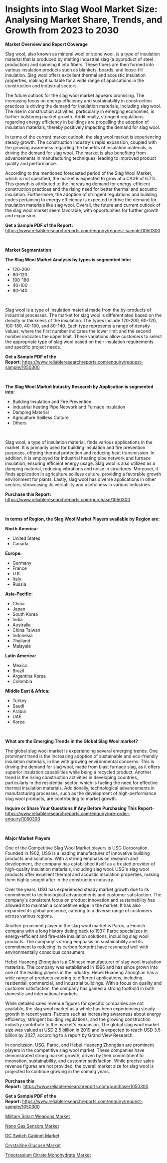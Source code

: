 <p><h1>Insights into Slag Wool Market Size: Analysing Market Share, Trends, and Growth from 2023 to 2030</h1></p><p><strong>Market Overview and Report Coverage</strong></p>
<p><p>Slag wool, also known as mineral wool or stone wool, is a type of insulation material that is produced by melting industrial slag (a byproduct of steel production) and spinning it into fibers. These fibers are then formed into various insulation products such as blankets, boards, and loose-fill insulation. Slag wool offers excellent thermal and acoustic insulation properties, making it suitable for a wide range of applications in the construction and industrial sectors.</p><p>The future outlook for the slag wool market appears promising. The increasing focus on energy efficiency and sustainability in construction practices is driving the demand for insulation materials, including slag wool. The rise in construction activities, particularly in emerging economies, is further bolstering market growth. Additionally, stringent regulations regarding energy efficiency in buildings are propelling the adoption of insulation materials, thereby positively impacting the demand for slag wool.</p><p>In terms of the current market outlook, the slag wool market is experiencing steady growth. The construction industry's rapid expansion, coupled with the growing awareness regarding the benefits of insulation materials, is driving the demand for slag wool. The market is also benefiting from advancements in manufacturing techniques, leading to improved product quality and performance.</p><p>According to the mentioned forecasted period of the Slag Wool Market, which is not specified, the market is expected to grow at a CAGR of 6.7%. This growth is attributed to the increasing demand for energy-efficient construction practices and the rising need for better thermal and acoustic insulation. Furthermore, the adoption of stringent regulations and building codes pertaining to energy efficiency is expected to drive the demand for insulation materials like slag wool. Overall, the future and current outlook of the slag wool market seem favorable, with opportunities for further growth and expansion.</p></p>
<p><strong>Get a Sample PDF of the Report:</strong> <a href="https://www.reliableresearchreports.com/enquiry/request-sample/1050300">https://www.reliableresearchreports.com/enquiry/request-sample/1050300</a></p>
<p>&nbsp;</p>
<p><strong>Market Segmentation</strong></p>
<p><strong>The Slag Wool Market Analysis by types is segmented into:</strong></p>
<p><ul><li>120-200</li><li>60-120</li><li>100-180</li><li>40-100</li><li>80-140</li></ul></p>
<p>&nbsp;</p>
<p><p>Slag wool is a type of insulation material made from the by-products of industrial processes. The market for slag wool is differentiated based on the density or thickness of the insulation. The types include 120-200, 60-120, 100-180, 40-100, and 80-140. Each type represents a range of density values, where the first number indicates the lower limit and the second number indicates the upper limit. These variations allow customers to select the appropriate type of slag wool based on their insulation requirements and specific project needs.</p></p>
<p><strong>Get a Sample PDF of the Report:</strong>&nbsp;<a href="https://www.reliableresearchreports.com/enquiry/request-sample/1050300">https://www.reliableresearchreports.com/enquiry/request-sample/1050300</a></p>
<p>&nbsp;</p>
<p><strong>The Slag Wool Market Industry Research by Application is segmented into:</strong></p>
<p><ul><li>Building Insulation and Fire Prevention</li><li>Industrial heating Pipe Network and Furnace Insulation</li><li>Damping Material</li><li>Agriculture Soilless Culture</li><li>Others</li></ul></p>
<p>&nbsp;</p>
<p><p>Slag wool, a type of insulation material, finds various applications in the market. It is primarily used for building insulation and fire prevention purposes, offering thermal protection and reducing heat transmission. In addition, it is employed for industrial heating pipe network and furnace insulation, ensuring efficient energy usage. Slag wool is also utilized as a damping material, reducing vibrations and noise in structures. Moreover, it finds application in agriculture soilless culture, providing a favorable growth environment for plants. Lastly, slag wool has diverse applications in other sectors, showcasing its versatility and usefulness in various industries.</p></p>
<p><strong>Purchase this Report:</strong>&nbsp; <a href="https://www.reliableresearchreports.com/purchase/1050300">https://www.reliableresearchreports.com/purchase/1050300</a></p>
<p>&nbsp;</p>
<p><strong>In terms of Region, the Slag Wool Market Players available by Region are:</strong></p>
<p>
    <p> <strong> North America: </strong>
        <ul>
            <li>United States</li>
            <li>Canada</li>
        </ul>
        </p> 
    <p> <strong> Europe: </strong>
        <ul>
            <li>Germany</li>
            <li>France</li>
            <li>U.K.</li>
            <li>Italy</li>
            <li>Russia</li>
        </ul>
        </p> 
    <p> <strong> Asia-Pacific: </strong>
        <ul>
            <li>China</li>
            <li>Japan</li>
            <li>South Korea</li>
            <li>India</li>
            <li>Australia</li>
            <li>China Taiwan</li>
            <li>Indonesia</li>
            <li>Thailand</li>
            <li>Malaysia</li>
        </ul>
        </p> 
    <p> <strong> Latin America: </strong>
        <ul>
            <li>Mexico</li>
            <li>Brazil</li>
            <li>Argentina Korea</li>
            <li>Colombia</li>
        </ul>
        </p> 
    <p> <strong> Middle East & Africa: </strong>
        <ul>
            <li>Turkey</li>
            <li>Saudi</li>
            <li>Arabia</li>
            <li>UAE</li>
            <li>Korea</li>
        </ul>
    </p>
    </p>
<p>&nbsp;</p>
<p><strong>What are the Emerging Trends in the Global Slag Wool market?</strong></p>
<p><p>The global slag wool market is experiencing several emerging trends. One prominent trend is the increasing adoption of sustainable and eco-friendly insulation materials, in line with growing environmental concerns. This is driving the demand for slag wool, made from blast furnace slag, as it offers superior insulation capabilities while being a recycled product. Another trend is the rising construction activities in developing countries, particularly in the residential sector, which is fueling the need for effective thermal insulation materials. Additionally, technological advancements in manufacturing processes, such as the development of high-performance slag wool products, are contributing to market growth.</p></p>
<p><strong>Inquire or Share Your Questions If Any Before Purchasing This Report</strong>- <a href="https://www.reliableresearchreports.com/enquiry/pre-order-enquiry/1050300">https://www.reliableresearchreports.com/enquiry/pre-order-enquiry/1050300</a></p>
<p>&nbsp;</p>
<p><strong>Major Market Players</strong></p>
<p><p>One of the Competitive Slag Wool Market players is USG Corporation. Founded in 1902, USG is a leading manufacturer of innovative building products and solutions. With a strong emphasis on research and development, the company has established itself as a trusted provider of high-quality insulation materials, including slag wool. USG's slag wool products offer excellent thermal and acoustic insulation properties, making them highly sought after in the construction industry.</p><p>Over the years, USG has experienced steady market growth due to its commitment to technological advancements and customer satisfaction. The company's consistent focus on product innovation and sustainability has allowed it to maintain a competitive edge in the market. It has also expanded its global presence, catering to a diverse range of customers across various regions.</p><p>Another prominent player in the slag wool market is Paroc, a Finnish company with a long history dating back to 1937. Paroc specializes in energy-efficient and fire-safe insulation solutions, including slag wool products. The company's strong emphasis on sustainability and its commitment to reducing its carbon footprint have resonated well with environmentally conscious consumers.</p><p>Hebei Huaneng Zhongtian is a Chinese manufacturer of slag wool insulation materials. The company was established in 1996 and has since grown into one of the leading players in the industry. Hebei Huaneng Zhongtian has a wide range of products catering to different applications, including residential, commercial, and industrial buildings. With a focus on quality and customer satisfaction, the company has gained a strong foothold in both domestic and international markets.</p><p>While detailed sales revenue figures for specific companies are not available, the slag wool market as a whole has been experiencing steady growth in recent years. Factors such as increasing awareness about energy efficiency, stringent building regulations, and the growing construction industry contribute to the market's expansion. The global slag wool market size was valued at USD 2.5 billion in 2019 and is expected to reach USD 3.5 billion by 2027, according to a report by Grand View Research.</p><p>In conclusion, USG, Paroc, and Hebei Huaneng Zhongtian are prominent players in the competitive slag wool market. These companies have demonstrated strong market growth, driven by their commitment to innovation, sustainability, and customer satisfaction. While precise sales revenue figures are not provided, the overall market size for slag wool is projected to continue growing in the coming years.</p></p>
<p><strong>Purchase this Report:</strong>&nbsp;&nbsp;<a href="https://www.reliableresearchreports.com/purchase/1050300">https://www.reliableresearchreports.com/purchase/1050300</a></p>
<p></p>
<p><strong>Get a Sample PDF of the Report:</strong>&nbsp;<a href="https://www.reliableresearchreports.com/enquiry/request-sample/1050300">https://www.reliableresearchreports.com/enquiry/request-sample/1050300</a></p>
<p><p><a href="https://medium.com/@dexterhayes2023/military-smart-weapons-market-competitive-analysis-market-trends-and-forecast-to-2030-fb6bfa2525cb">Military Smart Weapons Market</a></p><p><a href="https://medium.com/@jerrodhilll68/nano-gas-sensors-market-trends-forecast-and-competitive-analysis-to-2030-de1a49a67785">Nano Gas Sensors Market</a></p><p><a href="https://medium.com/@myrticecole/dc-switch-cabinet-market-trends-and-market-analysis-forecasted-for-period-2023-2030-0e0c33c32e70">DC Switch Cabinet Market</a></p><p><a href="https://github.com/Chiragrp22/Market-Research-Report-List-1/blob/main/crystalline-glucose-market.md">Crystalline Glucose Market</a></p><p><a href="https://github.com/Chiragrp23/Market-Research-Report-List-1/blob/main/tripotassium-citrate-monohydrate-market.md">Tripotassium Citrate Monohydrate Market</a></p></p>